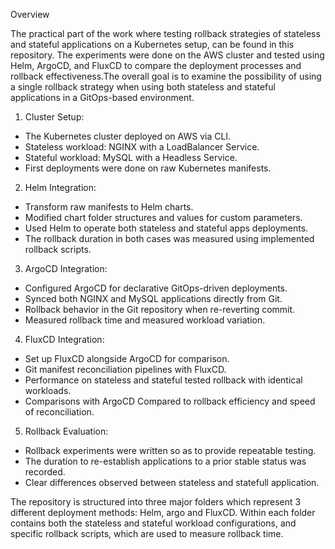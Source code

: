 Overview

The practical part of the work where testing rollback strategies of stateless and stateful applications on a Kubernetes setup, can be found in this repository. The experiments were done on the AWS cluster and tested using Helm, ArgoCD, and FluxCD to compare the deployment processes and rollback effectiveness.The overall goal is to examine the possibility of using a single rollback strategy when using both stateless and stateful applications in a GitOps-based environment.

1. Cluster Setup: 

 *   The Kubernetes cluster deployed on AWS via CLI.
 *   Stateless workload: NGINX with a LoadBalancer Service.
 *   Stateful workload: MySQL with a Headless Service.
 *   First deployments were done on raw Kubernetes manifests.

2. Helm Integration:

 *   Transform raw manifests to Helm charts.
 *   Modified chart folder structures and values for custom parameters.
 *   Used Helm to operate both stateless and stateful apps deployments.
 *   The rollback duration in both cases was measured using implemented rollback scripts.

3. ArgoCD Integration:

 *   Configured ArgoCD for declarative GitOps-driven deployments.
 *   Synced both NGINX and MySQL applications directly from Git.
 *   Rollback behavior in the Git repository when re-reverting commit.
 *   Measured rollback time and measured workload variation.

4. FluxCD Integration:

 *   Set up FluxCD alongside ArgoCD for comparison.
 *   Git manifest reconciliation pipelines with FluxCD.
 *   Performance on stateless and stateful tested rollback with identical workloads.
 *   Comparisons with ArgoCD Compared to rollback efficiency and speed of reconciliation.

5. Rollback Evaluation:

 *   Rollback experiments were written so as to provide repeatable testing.
 *   The duration to re-establish applications to a prior stable status was recorded.
 *   Clear differences observed between stateless and statefull application.


The repository is structured into three major folders which represent 3 different deployment methods: Helm, argo and FluxCD.
Within each folder contains both the stateless and stateful workload configurations, and specific rollback scripts, which are used to measure rollback time.